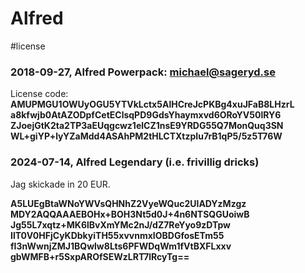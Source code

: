 # Alfred
#license

### 2018-09-27, Alfred Powerpack: michael@sageryd.se
License code:
**AMUPMGU1OWUyOGU5YTVkLctx5AlHCreJcPKBg4xuJFaB8LHzrL a8kfwjb0AtAZODpfCetEClsqPD9GdsYhaymxvd6ORoYV50lRY6 ZJoejGtK2ta2TP3aEUqgcwz1elCZ1nsE9YRDG55Q7MonQuq3SN WL+giYP+lyYZaMdd4ASAhPM2tHLCTXtzpIu7rB1qP5/5z5T76W**


### 2024-07-14, Alfred Legendary (i.e. frivillig dricks)
Jag skickade in 20 EUR.

**A5LUEgBtaWNoYWVsQHNhZ2VyeWQuc2UIADYzMzgz MDY2AQQAAAEBOHx+BOH3Nt5d0J+4n6NTSQGUoiwB Jg55L7xqtz+MK6lBvXmYMc2nJ/dZ7ReYyo9zDTpw IlT0V0HFjCyKDbkyiTH55xvvnmxIOBDGfosETm55 fI3nWwnjZMJ1BQwlw8Lts6PFWDqWm1fVtBXFLxxv gbWMFB+r5SxpAROfSEWzLRT7lRcyTg==**